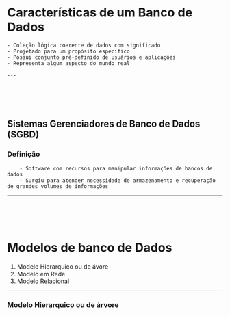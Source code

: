 # Características de um Banco de Dados
    - Coleção lógica coerente de dados com significado
    - Projetado para um propósito específico
    - Possui conjunto pré-definido de usuários e aplicações
    - Representa algum aspecto do mundo real
    
    ---
<br><br><br>

## Sistemas Gerenciadores de Banco de Dados (SGBD)
### Definição
        - Software com recursos para manipular informações de bancos de dados
        - Surgiu para atender necessidade de armazenamento e recuperação de grandes volumes de informações


--- 
<br><br><br>




# Modelos de banco de Dados

1. Modelo Hierarquico ou de ávore
2. Modelo em Rede
3. Modelo Relacional 

---

### Modelo Hierarquico ou de árvore
    



